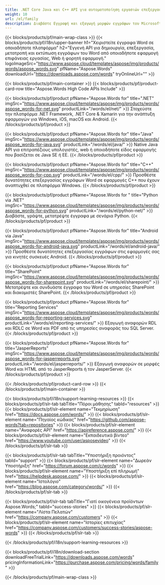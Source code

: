```yaml
---
title: .NET Core Java και C++ API για αυτοματοποίηση εργασιών επεξεργασίας κειμένου 
weight: 10
url: /el/family
description: Διαβάστε Εγγραφή και εξαγωγή μορφών εγγράφων του Microsoft Word από .NET Java C++ Android και SharePoint χρησιμοποιώντας σχετική βιβλιοθήκη. Εξαγωγή αρχείων σε SSRS και JasperReports
---
```


{{< blocks/products/pf/main-wrap-class >}}
{{< blocks/products/pf/i18n/upper-banner h1="Χειριστείτε έγγραφα Word σε οποιαδήποτε πλατφόρμα" h2="Εγγενή API για δημιουργία, επεξεργασία, μετατροπή και εκτύπωση εγγράφων του Word από οποιαδήποτε εφαρμογή επιφάνειας εργασίας, Web ή φορητή εφαρμογή." logoImageSrc="https://www.aspose.cloud/templates/aspose/img/products/words/aspose_words.svg" pfName="Aspose.Words" downloadUrl="https://downloads.aspose.com/words" tryOnlineUrl="" >}}

{{< blocks/products/pf/main-container >}}
{{< blocks/products/pf/product-card-row title="Aspose.Words High Code APIs Include" >}}

{{< blocks/products/pf/product pfName="Aspose.Words for" title=".NET" imgSrc="https://www.aspose.cloud/templates/aspose/img/products/words/aspose_words-for-net.svg" productLink="/words/el/net/" >}}
Στοχεύστε την πλατφόρμα .NET Framework, .NET Core & Xamarin για την ανάπτυξη εφαρμογών για Windows, iOS, macOS και Android.
{{< /blocks/products/pf/product >}}

{{< blocks/products/pf/product pfName="Aspose.Words for" title="Java" imgSrc="https://www.aspose.cloud/templates/aspose/img/products/words/aspose_words-for-java.svg" productLink="/words/el/java/" >}}
Native Java API για επιτραπέζιους υπολογιστές, web ή οποιοδήποτε είδος εφαρμογής που βασίζεται σε Java SE ή EE.
{{< /blocks/products/pf/product >}}

{{< blocks/products/pf/product pfName="Aspose.Words for" title="C++" imgSrc="https://www.aspose.cloud/templates/aspose/img/products/words/aspose_words-for-cpp.svg" productLink="/words/el/cpp/" >}}
Προσθέστε δυνατότητες επεξεργασίας εγγράφων Word σε εφαρμογές C++ που έχουν αναπτυχθεί σε πλατφόρμα Windows.
{{< /blocks/products/pf/product >}}

{{< blocks/products/pf/product pfName="Aspose.Words for " title="Python via .NET" imgSrc="https://www.aspose.cloud/templates/aspose/img/products/words/aspose_words-for-python.svg" productLink="/words/el/python-net/" >}}
Διαβάστε, γράψτε, μετατρέψτε έγγραφα με σενάρια Python.
{{< /blocks/products/pf/product >}}


{{< blocks/products/pf/product pfName="Aspose.Words for" title="Android via Java" imgSrc="https://www.aspose.cloud/templates/aspose/img/products/words/aspose_words-for-android-java.svg" productLink="/words/el/android-java/" >}}
Προσθέστε δυνατότητες επεξεργασίας εγγράφων στις εφαρμογές σας για κινητές συσκευές Android.
{{< /blocks/products/pf/product >}}

{{< blocks/products/pf/product pfName="Aspose.Words for" title="SharePoint" imgSrc="https://www.aspose.cloud/templates/aspose/img/products/words/aspose_words-for-sharepoint.svg" productLink="/words/el/sharepoint/" >}}
Μετατρέψτε και συνδυάστε έγγραφα του Word σε υπηρεσίες SharePoint και διακομιστές SharePoint.
{{< /blocks/products/pf/product >}}

{{< blocks/products/pf/product pfName="Aspose.Words for" title="Reporting Services" imgSrc="https://www.aspose.cloud/templates/aspose/img/products/words/aspose_words-for-reporting-services.svg" productLink="/words/el/reporting-services/" >}}
Εξαγωγή αναφορών RDL και RDLC σε Word και PDF από τις υπηρεσίες αναφοράς του SQL Server.
{{< /blocks/products/pf/product >}}

{{< blocks/products/pf/product pfName="Aspose.Words for" title="JasperReports" imgSrc="https://www.aspose.cloud/templates/aspose/img/products/words/aspose_words-for-jasperreports.svg" productLink="/words/el/jasperreports/" >}}
Εξαγωγή αναφορών σε μορφές Word και HTML από το JasperReports ή τον JasperServer.
{{< /blocks/products/pf/product >}}

{{< /blocks/products/pf/product-card-row >}}
{{< /blocks/products/pf/main-container >}}

{{< blocks/products/pf/i18n/support-learning-resources >}}
{{< blocks/products/pf/slr-tab tabTitle="Πόροι μάθησης" tabId="resources" >}}
{{< blocks/products/pf/slr-element name="Τεκμηρίωση" href="https://docs.aspose.com/words/" >}}
{{< blocks/products/pf/slr-element name="Πηγαίος κώδικας" href="https://github.com/aspose-words?tab=repositories" >}}
{{< blocks/products/pf/slr-element name="Αναφορές API" href="https://apireference.aspose.com/" >}}
{{< blocks/products/pf/slr-element name="Εκπαιδευτικά βίντεο" href="https://www.youtube.com/user/asposevideo" >}}
{{< /blocks/products/pf/slr-tab >}}

{{< blocks/products/pf/slr-tab tabTitle="Υποστήριξη προιόντος" tabId="support" >}}
{{< blocks/products/pf/slr-element name="Δωρεάν Υποστήριξη" href="https://forum.aspose.com/c/words" >}}
{{< blocks/products/pf/slr-element name="Υποστήριξη επί πληρωμή" href="https://helpdesk.aspose.com/" >}}
{{< blocks/products/pf/slr-element name="Ιστολόγιο" href="https://blog.aspose.com/category/words/" >}}
{{< /blocks/products/pf/slr-tab >}}

{{< blocks/products/pf/slr-tab tabTitle="Γιατί οικογένεια προϊόντων Aspose.Words;" tabId="success-stories" >}}
{{< blocks/products/pf/slr-element name="Λίστα Πελατών" href="https://company.aspose.com/customers" >}}
{{< blocks/products/pf/slr-element name="Ιστορίες επιτυχίας" href="https://company.aspose.com/customers/success-stories/aspose-words" >}}
{{< /blocks/products/pf/slr-tab >}}

{{< /blocks/products/pf/i18n/support-learning-resources >}}

{{< blocks/products/pf/i18n/download-section downloadFreeTrialLink="https://downloads.aspose.com/words" pricingInformationLink="https://purchase.aspose.com/pricing/words/family" >}}

{{< /blocks/products/pf/main-wrap-class >}}